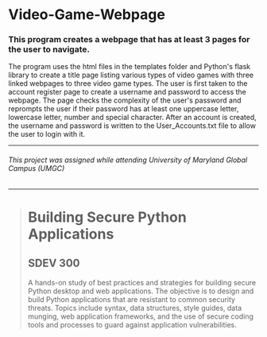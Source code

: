 # Video-Game-Webpage
### This program creates a webpage that has at least 3 pages for the user to navigate.
The program uses the html files in the templates folder and Python's flask library to create a title page listing various types of video games 
with three linked webpages to three video game types. The user is first taken to the account register page to create a username and password to access the webpage. The page checks the complexity of the user's password and reprompts the user if their password has at least one uppercase letter, lowercase letter, number and special character. After an account is created, the username and password is written to the User_Accounts.txt file to allow the user to login with it.

---
###### This project was assigned while attending University of Maryland Global Campus (UMGC)
---

><h1>Building Secure Python Applications</h1>
><h2>SDEV 300</h2>
><p>A hands-on study of best practices and strategies for building secure Python desktop and web applications. The objective is to design and build Python applications that are resistant to common security threats. Topics include syntax, data structures, style guides, data munging, web application frameworks, and the use of secure coding tools and processes to guard against application vulnerabilities.</p>
